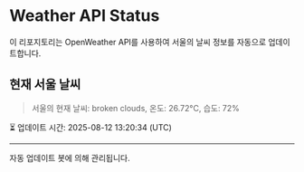 
# Weather API Status

이 리포지토리는 OpenWeather API를 사용하여 서울의 날씨 정보를 자동으로 업데이트합니다.

## 현재 서울 날씨
> 서울의 현재 날씨: broken clouds, 온도: 26.72°C, 습도: 72%

⏳ 업데이트 시간: 2025-08-12 13:20:34 (UTC)

---
자동 업데이트 봇에 의해 관리됩니다.
